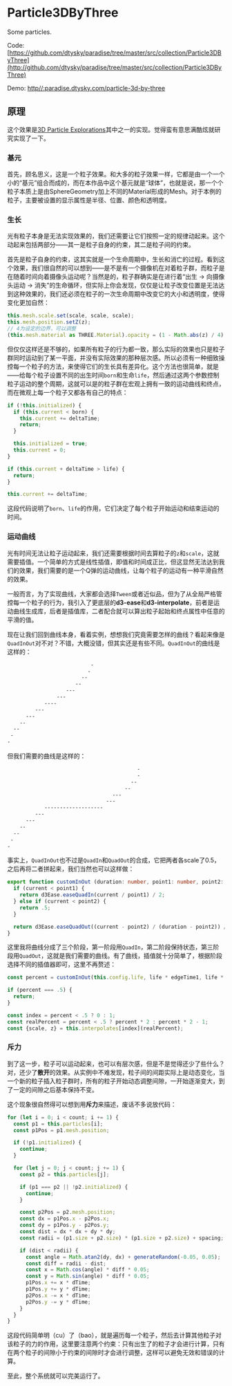 # Particle3DByThree

Some particles.  

Code: [https://github.com/dtysky/paradise/tree/master/src/collection/Particle3DByThree](http://github.com/dtysky/paradise/tree/master/src/collection/Particle3DByThree)  

Demo: [http//:paradise.dtysky.com/particle-3d-by-three](paradise.alipay.net/particle-3d-by-three)

## 原理

这个效果是[3D Particle Explorations](https://tympanus.net/Development/3d-particle-explorations/)其中之一的实现。觉得蛮有意思满酷炫就研究实现了一下。  

### 基元

首先，顾名思义，这是一个粒子效果。和大多的粒子效果一样，它都是由一个一个小的“基元”组合而成的，而在本作品中这个基元就是“球体”，也就是说，那一个个粒子本质上是由SphereGeometry加上不同的Material形成的Mesh。对于本例的粒子，主要被设置的显示属性是半径、位置、颜色和透明度。  

### 生长

光有粒子本身是无法实现效果的，我们还需要让它们按照一定的规律动起来。这个动起来包括两部分——其一是粒子自身的约束，其二是粒子间的约束。  

首先是粒子自身的约束，这其实就是一个生命周期中，生长和消亡的过程。看到这个效果，我们很自然的可以想到——是不是有一个摄像机在对着粒子群，而粒子是在随着时间向着摄像头运动呢？当然是的，粒子群确实是在进行着“出生 -> 向摄像头运动 -> 消失”的生命循环，但实际上你会发现，仅仅是让粒子改变位置是无法达到这种效果的，我们还必须在粒子的一次生命周期中改变它的大小和透明度，使得变化更加自然：  

```ts
this.mesh.scale.set(scale, scale, scale);
this.mesh.position.setZ(z);
// 4为设定的边界，可以调整
(this.mesh.material as THREE.Material).opacity = (1 - Math.abs(z) / 4) * this.config.opacity;
```

但仅仅这样还是不够的，如果所有粒子的行为都一致，那么实际的效果也只是粒子群同时运动到了某一平面，并没有实际效果的那种层次感。所以必须有一种细致操控每一个粒子的方法，来使得它们的生长具有差异化。这个方法也很简单，就是——给每个粒子设置不同的出生时间`born`和生命`life`，然后通过这两个参数控制粒子运动的整个周期，这就可以是的粒子群在宏观上拥有一致的运动曲线和终点，而在微观上每一个粒子又都各有自己的特点：  

```ts
if (!this.initialized) {
  if (this.current < born) {
    this.current += deltaTime;
    return;
  }

  this.initialized = true;
  this.current = 0;
}

if (this.current + deltaTime > life) {
  return;
}

this.current += deltaTime;
```

这段代码说明了`born`、`life`的作用，它们决定了每个粒子开始运动和结束运动的时间。

### 运动曲线

光有时间无法让粒子运动起来，我们还需要根据时间去算粒子的`z`和`scale`，这就需要插值。一个简单的方式是线性插值，即值和时间成正比，但这显然无法达到我们的效果，我们需要的是一个Q弹的运动曲线，让每个粒子的运动有一种平滑自然的效果。  

一般而言，为了实现曲线，大家都会选择`Tween`或者近似品，但为了从全局严格管控每一个粒子的行为，我引入了更底层的**d3-ease**和**d3-interpolate**，前者是运动曲线生成库，后者是插值库，二者配合就可以算出粒子起始和终点属性中任意的平滑的值。  

现在让我们回到曲线本身，看着实例，想想我们究竟需要怎样的曲线？看起来像是`QuadInOut`对不对？不错，大概没错，但其实还是有些不同。`QuadInOut`的曲线是这样的：  

```txt
                           -
                          -
                        --
                      --
                   ---
                ---   
            ----
         ---
      ---
    --  
  --       
 -      
-        
```

但我们需要的曲线是这样的：  

```txt
                                          -
                                          -
                                        --
                                      --
                                  ---
                                ---   
            -------------------
         ---
      ---
    --  
  --       
 -      
-        
```


事实上，`QuadInOut`也不过是`QuadIn`和`QuadOut`的合成，它把两者各scale了0.5，之后再将二者拼起来，我们当然也可以这样做：  

```ts
export function customInOut (duration: number, point1: number, point2: number, current: number): number {
  if (current < point1) {
    return d3Ease.easeQuadIn(current / point1) / 2;
  } else if (current < point2) {
    return .5;
  }

  return d3Ease.easeQuadOut((current - point2) / (duration - point2)) / 2 + .5;
}
```

这里我将曲线分成了三个阶段，第一阶段用`QuadIn`，第二阶段保持状态，第三阶段用`QuadOut`，这就是我们需要的曲线。有了曲线，插值就十分简单了，根据阶段选择不同的插值器即可，这里不再赘述：  

```ts
const percent = customInOut(this.config.life, life * edgeTime1, life * edgeTime2, this.current);

if (percent === .5) {
  return;
}

const index = percent < .5 ? 0 : 1;
const realPercent = percent < .5 ? percent * 2 : percent * 2 - 1;
const {scale, z} = this.interpolates[index](realPercent);
```

### 斥力

到了这一步，粒子可以运动起来，也可以有层次感，但是不是觉得还少了些什么？对，还少了**散开**的效果。从实例中不难发现，粒子间的间距实际上是动态变化，当一个新的粒子插入粒子群时，所有的粒子开始动态调整间隙，一开始逐渐变大，到了一定的间隙之后基本保持不变。  

这个现象很自然得可以想到用**斥力**来描述，废话不多说放代码：  

```ts
for (let i = 0; i < count; i += 1) {
  const p1 = this.particles[i];
  const p1Pos = p1.mesh.position;

  if (!p1.initialized) {
    continue;
  }

  for (let j = 0; j < count; j += 1) {
    const p2 = this.particles[j];

    if (p1 === p2 || !p2.initialized) {
      continue;
    }

    const p2Pos = p2.mesh.position;
    const dx = p1Pos.x - p2Pos.x;
    const dy = p1Pos.y - p2Pos.y;
    const dist = dx * dx + dy * dy;
    const radii = (p1.size + p2.size) * (p1.size + p2.size) + spacing;

    if (dist < radii) {
      const angle = Math.atan2(dy, dx) + generateRandom(-0.05, 0.05);
      const diff = radii - dist;
      const x = Math.cos(angle) * diff * 0.05;
      const y = Math.sin(angle) * diff * 0.05;
      p1Pos.x += x * dTime;
      p1Pos.y += y * dTime;
      p2Pos.x -= x * dTime;
      p2Pos.y -= y * dTime;
    }
  }
}
```

这段代码简单明（cu）了（bao），就是遍历每一个粒子，然后去计算其他粒子对该粒子的力的作用，这里要注意两个约束：只有出生了的粒子才会进行计算，只有在两个粒子的间隙小于约束的间隙时才会进行调整，这样可以避免无效和错误的计算。

至此，整个系统就可以完美运行了。
